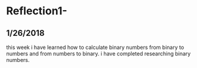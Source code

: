 # Reflection1-
## 1/26/2018
this week i have learned how to calculate binary numbers from binary to numbers and from numbers to binary. i have completed researching binary numbers.

